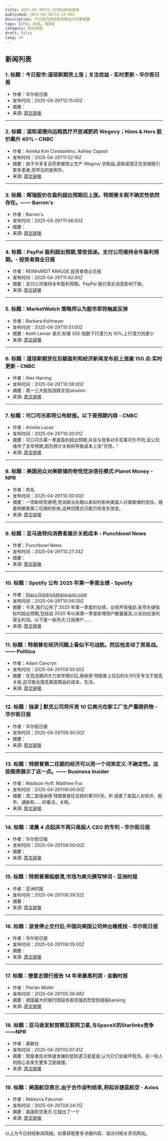 ```yaml
---
title: 2025-04-30T21:15财经新闻简报
published: 2025-04-30T21:15:00Z
description: 今日国内财经新闻精选与简要摘要
tags: [财经, 新闻, 简报]
category: 财经简报
draft: false
lang: zh
---
```


## 新闻列表

### 1. 标题：今日股市:道琼斯期货上涨；关注收益 - 实时更新 - 华尔街日报
- 作者：华尔街日报
- 发布时间：2025-04-29T12:15:00Z
- 摘要：
- 来源: [原文链接](https://www.wsj.com/livecoverage/stock-market-today-tariffs-trade-war-04-29-2025)

---

### 2. 标题：诺和诺德向远程医疗开放减肥药 Wegovy；Hims &amp; Hers 股价飙升 40% - CNBC
- 作者：Annika Kim Constantino, Ashley Capoot
- 发布时间：2025-04-29T11:52:16Z
- 摘要：由于许多复合药房被禁止生产 Wegovy 仿制品,诺和诺德正在竞相吸引更多患者,但罕见的是例外。
- 来源: [原文链接](https://www.cnbc.com/2025/04/29/novo-nordisk-wegovy-telehealth.html)

---

### 3. 标题：辉瑞股价在盈利超出预期后上涨。特朗普关税不确定性依然存在。—— Barron&#39;s
- 作者：Barron&#39;s
- 发布时间：2025-04-29T11:46:00Z
- 摘要：
- 来源: [原文链接](https://www.barrons.com/articles/pfizer-earnings-stock-price-ff73a8f0)

---

### 4. 标题：PayPal 盈利超出预期,营收低迷。支付公司维持全年盈利预期。- 投资者商业日报
- 作者：REINHARDT KRAUSE,投资者商业日报
- 发布时间：2025-04-29T11:42:00Z
- 摘要：支付公司维持全年盈利预期。PayPal 股价受此消息影响下跌。
- 来源: [原文链接](https://www.investors.com/news/technology/paypal-stock-paypal-earnings-q12025-pypl-guidance/)

---

### 5. 标题：MarketWatch 策略师认为股市即将触底反弹
- 作者：Barbara Kollmeyer
- 发布时间：2025-04-29T10:51:00Z
- 摘要：Keith Lerner 表示,标普 500 指数下行潜力为 10%,上行潜力则更小
- 来源: [原文链接](https://www.marketwatch.com/story/why-the-stock-markets-about-to-hit-a-wall-according-to-this-strategist-7e997fab)

---

### 6. 标题：道琼斯期货在巨额盈利和经济新闻发布前上涨逾 150 点:实时更新 - CNBC
- 作者：Alex Harring
- 发布时间：2025-04-29T10:38:00Z
- 摘要：周一三大股指涨跌互现session.
- 来源: [原文链接](https://www.cnbc.com/2025/04/28/stock-market-today-live-updates.html)

---

### 7. 标题：可口可乐即将公布财报。以下是预期内容 - CNBC
- 作者：Amelia Lucas
- 发布时间：2025-04-29T10:30:01Z
- 摘要：可口可乐第一季度盈利超出预期,并且与竞争对手百事可乐不同,该公司维持了全年预期,因为预计关税将导致成本上涨"可控。"
- 来源: [原文链接](https://www.cnbc.com/2025/04/29/coca-cola-ko-q1-2025-earnings.html)

---

### 8. 标题：美国民众对美联储的奇怪党派信任模式:Planet Money - NPR
- 作者：佚名
- 发布时间：2025-04-29T10:30:00Z
- 摘要：一项新研究表明,党派政治长期以来如何影响美国人对美联储的信任。随着特朗普第二任期的到来,这种旧模式可能已经发生改变。
- 来源: [原文链接](https://www.npr.org/sections/planet-money/2025/04/29/g-s1-63059/a-weird-partisan-pattern-of-trust-in-the-fed)

---

### 9. 标题：亚马逊将向消费者展示关税成本 - Punchbowl News
- 作者：Punchbowl News
- 发布时间：2025-04-29T10:27:34Z
- 摘要：
- 来源: [原文链接](https://punchbowl.news/article/tech/amazon-display-tariff-costs/)

---

### 10. 标题：Spotify 公布 2025 年第一季度业绩 - Spotify
- 作者：Stacy.Goldrick@groupsjr.com
- 发布时间：2025-04-29T10:06:09Z
- 摘要：今天,我们公布了 2025 年第一季度的业绩。业绩开局强劲,各项关键指标均超出预期,包括自 2020 年以来第一季度新增用户数量最高,以及创纪录的营业利润。以下是一些亮点:订阅用户……
- 来源: [原文链接](https://newsroom.spotify.com/2025-04-29/spotify-reports-first-quarter-2025-earnings/)

---

### 11. 标题：特朗普在经济问题上看似不可战胜。然后他发动了贸易战。—— Politico
- 作者：Adam Cancryn
- 发布时间：2025-04-29T09:55:00Z
- 摘要：在竞选期间大力宣传降价后,唐纳德·特朗普上任后的头100天专注于提高关税,这可能会提高美国商品的成本。生活。
- 来源: [原文链接](https://www.politico.com/news/2025/04/29/trump-trade-war-prices-inflation-00313364)

---

### 12. 标题：独家 | 默克公司将斥资 10 亿美元在新工厂生产重磅药物 - 华尔街日报
- 作者：华尔街日报
- 发布时间：2025-04-29T09:30:00Z
- 摘要：
- 来源: [原文链接](https://www.wsj.com/health/pharma/merck-to-spend-1-billion-on-new-factory-to-make-us-supplies-of-blockbuster-drug-49c46144)

---

### 13. 标题：特朗普第二任期的经济可以用一个词来定义:不确定性。这些图表展示了这一点。—— Business Insider
- 作者：Madison Hoff, Matthew Fox
- 发布时间：2025-04-29T08:00:00Z
- 摘要：周二是唐纳德·特朗普就任总统的第100天。BI 调查了美国人对经济、股市、通胀和……的看法。关税。
- 来源: [原文链接](https://www.businessinsider.com/donald-trump-100th-day-inflation-economy-tariffs-markets-stocks-businesses-2025-4)

---

### 14. 标题：凌晨 4 点起床不再只是超人 CEO 的专利 - 华尔街日报
- 作者：华尔街日报
- 发布时间：2025-04-29T08:00:00Z
- 摘要：
- 来源: [原文链接](https://www.wsj.com/style/ashton-hall-early-morning-wakeup-routine-746c93ae)

---

### 15. 标题：特朗普濒临崩溃,市场为美元撰写悼词 - 亚洲时报
- 作者：亚洲时报
- 发布时间：2025-04-29T06:39:52Z
- 摘要：
- 来源: [原文链接](https://asiatimes.com/2025/04/trump-on-a-precipice-as-markets-write-dollars-eulogy/)

---

### 16. 标题：波音停止交付后,中国向美国公司伸出橄榄枝 - 华尔街日报
- 作者：华尔街日报
- 发布时间：2025-04-29T06:05:00Z
- 摘要：
- 来源: [原文链接](https://www.wsj.com/economy/china-offers-olive-branch-to-us-firms-after-boeing-delivery-halt-fc8bef32)

---

### 17. 标题：德意志银行报告 14 年来最高利润 - 金融时报
- 作者：Florian Müller
- 发布时间：2025-04-29T05:26:48Z
- 摘要：德国最大的银行因投资表现强劲而受到提振banking
- 来源: [原文链接](https://www.ft.com/content/69931e88-cdd5-43ea-854d-2bc0c304731f)

---

### 18. 标题：亚马逊发射首颗互联网卫星,与SpaceX的Starlinks竞争——NPR
- 作者：美联社
- 发布时间：2025-04-29T05:07:41Z
- 摘要：观星者反对快速发展的低轨道卫星星座,认为它们会破坏观测。另一些人则担心会发生更多卫星碰撞。
- 来源: [原文链接](https://www.npr.org/2025/04/29/nx-s1-5380707/amazon-satellite-rocket-spacex-bezos-musk-starlink)

---

### 19. 标题：美国航空表示,由于合作谈判结束,将起诉捷蓝航空 - Axios
- 作者：Rebecca Falconer
- 发布时间：2025-04-29T04:24:11Z
- 摘要：美国航空表示,它提出了一个
- 来源: [原文链接](https://www.axios.com/2025/04/29/american-airlines-jetblue-partner-talks-end-lawsuit)

---


以上为今日财经新闻简报。如需获取更多详细内容，请访问相关资讯网站。
